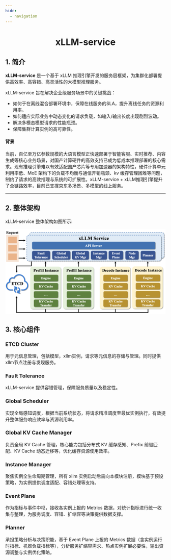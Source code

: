 ```yaml
---
hide:
  - navigation
---
```


<h1 align="center">
    xLLM-service
</h1>

## 1. 简介

**xLLM-service** 是一个基于 xLLM 推理引擎开发的服务层框架，为集群化部署提供高效率、高容错、高灵活性的大模型推理服务。

xLLM-service 旨在解决企业级服务场景中的关键挑战：
- 如何于在离线混合部署环境中，保障在线服务的SLA，提升离线任务的资源利用率。
- 如何适应实际业务中动态变化的请求负载，如输入/输出长度出现剧烈波动。
- 解决多模态模型请求的性能瓶颈。
- 保障集群计算实例的高可靠性。

#### 背景
当前，百亿至万亿参数规模的大语言模型正快速部署于智能客服、实时推荐、内容生成等核心业务场景，对国产计算硬件的高效支持已成为低成本推理部署的核心需求。现有推理引擎难以有效适配国产芯片等专用加速器的架构特性，硬件计算单元利用率低、MoE 架构下的负载不均衡与通信开销瓶颈、kv 缓存管理困难等问题，制约了请求的高效推理与系统的可扩展性。xLLM-service + xLLM推理引擎提升了全链路效率，目前已支撑京东多场景、多模型的线上服务。

--- 

## 2. 整体架构
xLLM-service 整体架构如图所示:

![1](../assets/service_arch.png)

## 3. 核心组件

### ETCD Cluster
用于元信息管理，包括模型，xllm实例，请求等元信息的存储与管理。同时提供xllm节点注册与发现服务。

### Fault Tolerance
xLLM-service 提供容错管理，保障服务质量以及稳定性。

### Global Scheduler
实现全局感知调度，根据当前系统状态，将请求精准调度至最优实例执行，有效提升整体服务响应效率与资源利用率。

### Global KV Cache Manager
负责全局 KV Cache 管理，核心能力包括分布式 KV 缓存感知、Prefix 前缀匹配、KV Cache 动态迁移等，优化缓存资源使用效率。

### Instance Manager
聚焦实例全生命周期管理，所有 xllm 实例启动后需向本模块注册，模块基于预设策略，为实例提供调度适配、容错处理等支持。

### Event Plane
作为指标与事件中枢，接收各实例上报的 Metrics 数据，对统计指标进行统一收集与整理，为服务调度、容错、扩缩容等决策提供数据支撑。

### Planner
承担策略分析与决策职能，基于 Event Plane 上报的 Metrics 数据（含实例运行时指标、机器负载指标等），分析服务扩缩容需求、热点实例扩展必要性，输出资源调整与实例优化策略。